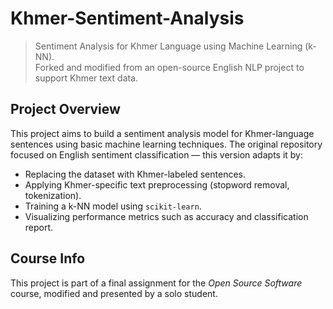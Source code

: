 # Khmer-Sentiment-Analysis

> Sentiment Analysis for Khmer Language using Machine Learning (k-NN).  
> Forked and modified from an open-source English NLP project to support Khmer text data.

## Project Overview

This project aims to build a sentiment analysis model for Khmer-language sentences using basic machine learning techniques. The original repository focused on English sentiment classification — this version adapts it by:

- Replacing the dataset with Khmer-labeled sentences.
- Applying Khmer-specific text preprocessing (stopword removal, tokenization).
- Training a k-NN model using `scikit-learn`.
- Visualizing performance metrics such as accuracy and classification report.

## Course Info

This project is part of a final assignment for the _Open Source Software_ course, modified and presented by a solo student.
